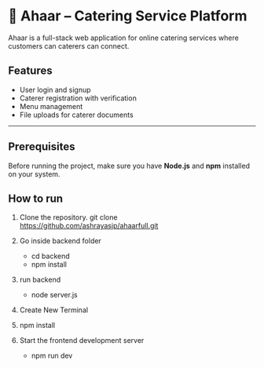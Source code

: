 # 🍴 Ahaar – Catering Service Platform

Ahaar is a full-stack web application for online catering services where customers can caterers can connect.

## Features
- User login and signup
- Caterer registration with verification
- Menu management
- File uploads for caterer documents

---

## Prerequisites

Before running the project, make sure you have **Node.js** and **npm** installed on your system.


## How to run
1. Clone the repository.
   git clone https://github.com/ashrayasjp/ahaarfull.git

2. Go inside backend folder
   - cd backend
   - npm install

3. run backend
   - node server.js
  
4. Create New Terminal
  
5. npm install

6. Start the frontend development server
   - npm run dev
